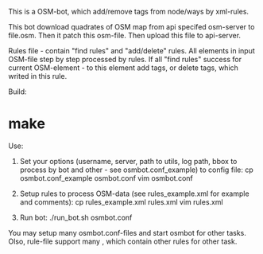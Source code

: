 This is a OSM-bot, which add/remove tags from node/ways by xml-rules.

This bot download quadrates of OSM map from api specifed osm-server to file.osm.
Then it patch this osm-file.
Then upload this file to api-server.

Rules file - contain "find rules" and "add/delete" rules. All elements in input OSM-file 
step by step processed by rules. If all "find rules" success for current OSM-element - 
to this element add tags, or delete tags, which writed in this rule.

Build:

# make

Use:

1) Set your options (username, server, path to utils, log path, bbox to process by 
bot and other - see osmbot.conf_example) to config file:
cp osmbot.conf_example osmbot.conf
vim osmbot.conf

2) Setup rules to process OSM-data (see rules_example.xml for example and comments):
cp rules_example.xml rules.xml
vim rules.xml

3) Run bot:
./run_bot.sh osmbot.conf 

You may setup many osmbot.conf-files and start osmbot for other tasks. Olso, rule-file
support many <patchset>, which contain other rules for other task.

